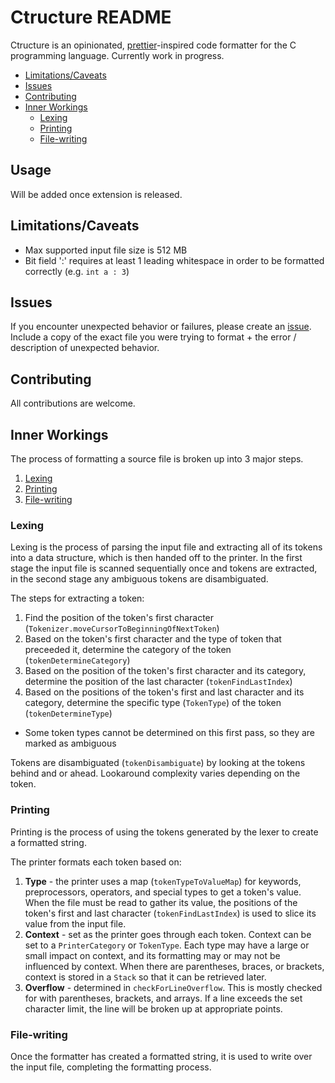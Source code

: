 # Ctructure README

Ctructure is an opinionated, [prettier](https://github.com/prettier/prettier)-inspired code formatter for the C programming language. Currently work in progress.

- [Limitations/Caveats](#limitations-caveats)
- [Issues](#issues)
- [Contributing](#contributing)
- [Inner Workings](#inner-workings)
  - [Lexing](#lexing)
  - [Printing](#printing)
  - [File-writing](#file-writing)

## Usage

Will be added once extension is released.

## Limitations/Caveats

- Max supported input file size is 512 MB
- Bit field ':' requires at least 1 leading whitespace in order to be formatted correctly (e.g. `int a : 3`)

## Issues

If you encounter unexpected behavior or failures, please create an [issue](https://github.com/nluka/Ctructure/issues). Include a copy of the exact file you were trying to format + the error / description of unexpected behavior.

## Contributing

All contributions are welcome.

## Inner Workings

The process of formatting a source file is broken up into 3 major steps.

1. [Lexing](#lexing)
2. [Printing](#printing)
3. [File-writing](#file-writing)

### Lexing

Lexing is the process of parsing the input file and extracting all of its tokens into a data structure, which is then handed off to the printer. In the first stage the input file is scanned sequentially once and tokens are extracted, in the second stage any ambiguous tokens are disambiguated.

The steps for extracting a token:
1. Find the position of the token's first character (`Tokenizer.moveCursorToBeginningOfNextToken`)
2. Based on the token's first character and the type of token that preceeded it, determine the category of the token (`tokenDetermineCategory`)
3. Based on the position of the token's first character and its category, determine the position of the last character (`tokenFindLastIndex`)
4. Based on the positions of the token's first and last character and its category, determine the specific type (`TokenType`) of the token (`tokenDetermineType`)
  - Some token types cannot be determined on this first pass, so they are marked as ambiguous

Tokens are disambiguated (`tokenDisambiguate`) by looking at the tokens behind and or ahead. Lookaround complexity varies depending on the token.

### Printing

Printing is the process of using the tokens generated by the lexer to create a formatted string.

The printer formats each token based on:
1. **Type** - the printer uses a map (`tokenTypeToValueMap`) for keywords, preprocessors, operators, and special types to get a token's value. When the file must be read to gather its value, the positions of the token's first and last character (`tokenFindLastIndex`) is used to slice its value from the input file.
2. **Context** - set as the printer goes through each token. Context can be set to a `PrinterCategory` or `TokenType`. Each type may have a large or small impact on context, and its formatting may or may not be influenced by context. When there are parentheses, braces, or brackets, context is stored in a `Stack` so that it can be retrieved later.
3. **Overflow** - determined in `checkForLineOverflow`. This is mostly checked for with parentheses, brackets, and arrays. If a line exceeds the set character limit, the line will be broken up at appropriate points.

### File-writing

Once the formatter has created a formatted string, it is used to write over the input file, completing the formatting process.

